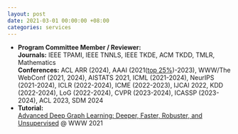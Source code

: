 ```yaml
---
layout: post
date: 2021-03-01 00:00:00 +08:00
categories: services
---
```

* **Program Committee Member / Reviewer:**  
**Journals:** IEEE TPAMI, IEEE TNNLS, IEEE TKDE, ACM TKDD, TMLR, Mathematics  
**Conferences:** ACL ARR (2024), AAAI (2021(<a href="https://aaai.org/Conferences/AAAI-21/wp-content/uploads/2021/05/AAAI-21-Program-Committee.pdf">top 25%</a>)-2023), WWW/The WebConf (2021, 2024), AISTATS 2021, ICML (2021-2024), NeurIPS (2021-2024), ICLR (2022-2024), ICME (2022-2023), IJCAI 2022, KDD (2022-2024), LoG (2022-2024), CVPR (2023-2024), ICASSP (2023-2024), ACL 2023, SDM 2024
* **Tutorial:**  
<a href="https://ai.tencent.com/ailab/ml/WWW-Deep-Graph-Learning.html">Advanced Deep Graph Learning: Deeper, Faster, Robuster, and Unsupervised</a> @ WWW 2021
